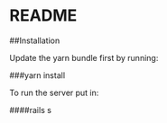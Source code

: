 # README

##Installation

Update the yarn bundle first by running: 

###yarn install


To run the server put in: 

####rails s


